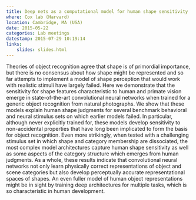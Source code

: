 ```yaml
---
title: Deep nets as a computational model for human shape sensitivity
where: Cox lab (Harvard)
location: Cambridge, MA (USA)
date: 2015-05-22
categories: Lab meetings
datestamp: 2015-07-29 10:19:14
links:
    slides: slides.html
---
```


Theories of object recognition agree that shape is of primordial importance, but there is no consensus about how shape might be represented and so far attempts to implement a model of shape perception that would work with realistic stimuli have largely failed. Here we demonstrate that the sensitivity for shape features characteristic to human and primate vision emerge in state-of-the-art convolutional neural networks when trained for a generic object recognition from natural photographs. We show that these models explain human shape judgments for several benchmark behavioral and neural stimulus sets on which earlier models failed. In particular, although never explicitly trained for, these models develop sensitivity to non-accidental properties that have long been implicated to form the basis for object recognition. Even more strikingly, when tested with a challenging stimulus set in which shape and category membership are dissociated, the most complex model architectures capture human shape sensitivity as well as some aspects of the category structure which emerges from human judgments. As a whole, these results indicate that convolutional neural networks not only learn physically correct representations of object and scene categories but also develop perceptually accurate representational spaces of shapes. An even fuller model of human object representations might be in sight by training deep architectures for multiple tasks, which is so characteristic in human development.
